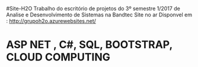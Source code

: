 #Site-H2O
Trabalho do escritório de projetos do 3º semestre 1/2017 de Analise e Desenvolvimento de Sistemas na Bandtec
Site no ar Disponvel em : http://grupoh2o.azurewebsites.net/ 

# ASP NET , C#, SQL, BOOTSTRAP, CLOUD COMPUTING
